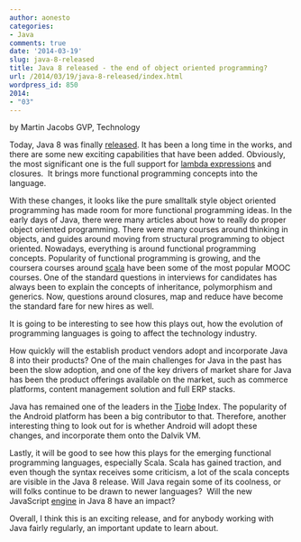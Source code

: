 ```yaml
---
author: aonesto
categories:
- Java
comments: true
date: '2014-03-19'
slug: java-8-released
title: Java 8 released - the end of object oriented programming?
url: /2014/03/19/java-8-released/index.html
wordpress_id: 850
2014:
- "03"
---
```



by Martin Jacobs GVP, Technology
  

Today, Java 8 was finally [released](http://www.infoworld.com/t/java-programming/java-8-officially-arrives-last-238552). It has been a long time in the works, and there are some new exciting capabilities that have been added. Obviously, the most significant one is the full support for [lambda expressions](http://docs.oracle.com/javase/tutorial/java/javaOO/lambdaexpressions.html) and closures.  It brings more functional programming concepts into the language.



With these changes, it looks like the pure smalltalk style object oriented programming has made room for more functional programming ideas. In the early days of Java, there were many articles about how to really do proper object oriented programming. There were many courses around thinking in objects, and guides around moving from structural programming to object oriented. Nowadays, everything is around functional programming concepts. Popularity of functional programming is growing, and the coursera courses around [scala](http://www.scala-lang.org/news/2013/08/27/coursera-announcements.html) have been some of the most popular MOOC courses. One of the standard questions in interviews for candidates has always been to explain the concepts of inheritance, polymorphism and generics. Now, questions around closures, map and reduce have become the standard fare for new hires as well.

It is going to be interesting to see how this plays out, how the evolution of programming languages is going to affect the technology industry.

How quickly will the establish product vendors adopt and incorporate Java 8 into their products? One of the main challenges for Java in the past has been the slow adoption, and one of the key drivers of market share for Java has been the product offerings available on the market, such as commerce platforms, content management solution and full ERP stacks.

Java has remained one of the leaders in the [Tiobe](http://www.tiobe.com/index.php/content/paperinfo/tpci/index.html) Index. The popularity of the Android platform has been a big contributor to that. Therefore, another interesting thing to look out for is whether Android will adopt these changes, and incorporate them onto the Dalvik VM.

Lastly, it will be good to see how this plays for the emerging functional programming languages, especially Scala. Scala has gained traction, and even though the syntax receives some criticism, a lot of the scala concepts are visible in the Java 8 release. Will Java regain some of its coolness, or will folks continue to be drawn to newer languages?  Will the new JavaScript [engine](http://www.oracle.com/technetwork/articles/java/jf14-nashorn-2126515.html) in Java 8 have an impact?

Overall, I think this is an exciting release, and for anybody working with Java fairly regularly, an important update to learn about.
